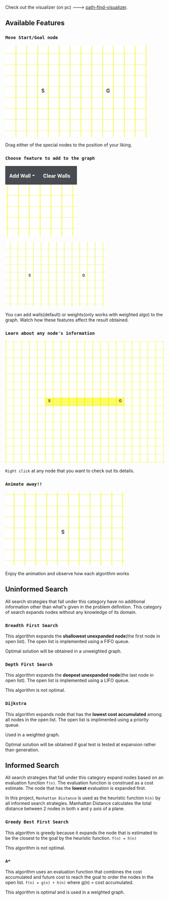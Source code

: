 Check out the visualizer (on pc) ---> [path-find-visualizer](https://tlee10.github.io/path-find-visualizer).

## Available Features

### `Move Start/Goal node`

![move special nodes gif](movespecialnodes.gif)

Drag either of the special nodes to the position of your liking.


### `Choose feature to add to the graph`

![choose feature gif](choosefeature.gif)

![add walls gif](addwalls.gif)

You can add walls(default) or weights(only works with weighted algo) to the graph. Watch how these features affect the result obtained.


### `Learn about any node's information`

![right click gif](rightclick.gif)

`Right click` at any node that you want to check out its details.


### `Animate away!!`

![animation gif](animation.gif)

Enjoy the animation and observe how each algorithm works


## Uninformed Search

All search strategies that fall under this category have no additional information other than what's given in the problem definition. This category of search expands nodes without any knowledge of its domain.

### `Breadth First Search`
This algorithm expands the **shallowest unexpanded node**(the first node in open list). The open list is implemented using a FIFO queue. 

Optimal solution will be obtained in a unweighted graph.

### `Depth First Search`
This algorithm expands the **deepest unexpanded node**(the last node in open list). The open list is implemented using a LIFO queue.

This algorithm is not optimal.

### `Dijkstra`
This algorithm expands node that has the **lowest cost accumulated** among all nodes in the open list. The open list is implimented using a priority queue.

Used in a weighted graph.

Optimal solution will be obtained if goal test is tested at expansion rather than generation.

## Informed Search

All search strategies that fall under this category expand nodes based on an evaluation function `f(n)`. The evaluation function is construed as a cost estimate. The node that has the **lowest** evaluation is expanded first.

In this project, `Manhattan Distance` is used as the heuristic function `h(n)` by all informed search strategies. Manhattan Distance calculates the total distance between 2 nodes in both x and y axis of a plane.

### `Greedy Best First Search`

This algorithm is greedy because it expands the node that is estimated to be the closest to the goal by the heuristic function. `f(n) = h(n)`

This algorithm is not optimal.

### `A*`

This algorithm uses an evaluation function that combines the cost accumulated and future cost to reach the goal to order the nodes in the open list. `f(n) = g(n) + h(n)` where g(n) = cost accumulated.

This algorithm is optimal and is used in a weighted graph.

